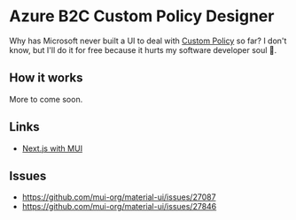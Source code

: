# Azure B2C Custom Policy Designer

Why has Microsoft never built a UI to deal with [Custom Policy](https://docs.microsoft.com/en-us/azure/active-directory-b2c/custom-policy-overview) so far? I don't know, but I'll do it for free because it hurts my software developer soul 😬.

## How it works

More to come soon.

## Links

- [Next.js with MUI](https://github.com/mui-org/material-ui/tree/master/examples/nextjs)

## Issues

- https://github.com/mui-org/material-ui/issues/27087
- https://github.com/mui-org/material-ui/issues/27846
